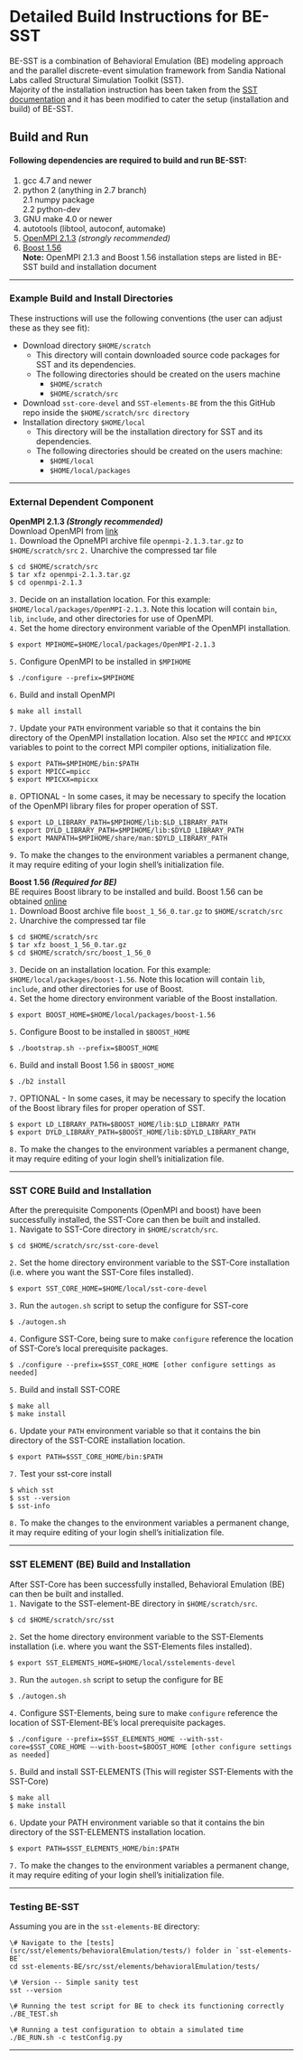 # Detailed Build Instructions for BE-SST

BE-SST is a combination of Behavioral Emulation (BE) modeling approach and the parallel discrete-event simulation framework from Sandia National Labs called Structural Simulation Toolkit (SST).  
Majority of the installation instruction has been taken from the [SST documentation](http://sst-simulator.org/SSTPages/SSTBuildAndInstall9dot0dot0SeriesDetailedBuildInstructions/) and it has been modified to cater the setup (installation and build) of BE-SST. 

## Build and Run

#### Following dependencies are required to build and run BE-SST: 
1. gcc 4.7 and newer  
2. python 2 (anything in 2.7 branch)  
  2.1 numpy package  
  2.2 python-dev
3. GNU make 4.0 or newer  
4. autotools (libtool, autoconf, automake)  
5. [OpenMPI 2.1.3](http://www.open-mpi.org/software/ompi/v2.1/) *(strongly recommended)*   
6. [Boost 1.56](http://sourceforge.net/projects/boost/files/boost/1.56.0/)  
**Note:** OpenMPI 2.1.3 and Boost 1.56 installation steps are listed in BE-SST build and installation document

---

### Example Build and Install Directories

These instructions will use the following conventions (the user can adjust these as they see fit):
- Download directory `$HOME/scratch`
  - This directory will contain downloaded source code packages for SST and its dependencies.
  - The following directories should be created on the users machine
    - `$HOME/scratch`
    - `$HOME/scratch/src`
- Download `sst-core-devel` and `SST-elements-BE` from the this GitHub repo inside the `$HOME/scratch/src directory`
- Installation directory `$HOME/local`
  - This directory will be the installation directory for SST and its dependencies.
  - The following directories should be created on the users machine:
    - `$HOME/local`
    - `$HOME/local/packages`

---

### External Dependent Component   

**OpenMPI 2.1.3 *(Strongly recommended)***  
Download OpenMPI from [link](http://www.open-mpi.org/software/ompi/v2.1/)  
`1.` Download the OpneMPI archive file `openmpi-2.1.3.tar.gz` to `$HOME/scratch/src`
`2.` Unarchive the compressed tar file  
```
$ cd $HOME/scratch/src  
$ tar xfz openmpi-2.1.3.tar.gz  
$ cd openmpi-2.1.3  
```
`3.` Decide on an installation location. For this example: `$HOME/local/packages/OpenMPI-2.1.3`. Note this location will contain `bin`, `lib`, `include`, and other directories for use of OpenMPI.  
`4.` Set the home directory environment variable of the OpenMPI installation.  
```
$ export MPIHOME=$HOME/local/packages/OpenMPI-2.1.3  
```
`5.` Configure OpenMPI to be installed in `$MPIHOME`  
```
$ ./configure --prefix=$MPIHOME  
```
`6.` Build and install OpenMPI 
```
$ make all install  
```
`7.` Update your `PATH` environment variable so that it contains the bin directory of the OpenMPI installation location. Also set the `MPICC` and `MPICXX` variables to point to the correct MPI compiler options, initialization file.  
```
$ export PATH=$MPIHOME/bin:$PATH  
$ export MPICC=mpicc  
$ export MPICXX=mpicxx  
```
`8.` OPTIONAL - In some cases, it may be necessary to specify the location of the OpenMPI library files for proper operation of SST.  
```
$ export LD_LIBRARY_PATH=$MPIHOME/lib:$LD_LIBRARY_PATH  
$ export DYLD_LIBRARY_PATH=$MPIHOME/lib:$DYLD_LIBRARY_PATH  
$ export MANPATH=$MPIHOME/share/man:$DYLD_LIBRARY_PATH  
```
`9.` To make the changes to the environment variables a permanent change, it may require editing of your login shell’s initialization file.  

**Boost 1.56 *(Required for BE)***  
BE requires Boost library to be installed and build. Boost 1.56 can be obtained [online](http://sourceforge.net/projects/boost/files/boost/1.56.0/)  
`1.` Download Boost archive file `boost_1_56_0.tar.gz` to `$HOME/scratch/src`  
`2.` Unarchive the compressed tar file  
```
$ cd $HOME/scratch/src  
$ tar xfz boost_1_56_0.tar.gz  
$ cd $HOME/scratch/src/boost_1_56_0  
```
`3.` Decide on an installation location. For this example: `$HOME/local/packages/boost-1.56`. Note this location will contain `lib`, `include`, and other directories for use of Boost.  
`4.` Set the home directory environment variable of the Boost installation.  
```
$ export BOOST_HOME=$HOME/local/packages/boost-1.56  
```
`5.` Configure Boost to be installed in `$BOOST_HOME`  
```
$ ./bootstrap.sh --prefix=$BOOST_HOME  
```
`6.` Build and install Boost 1.56 in `$BOOST_HOME`  
```
$ ./b2 install  
```
`7.` OPTIONAL - In some cases, it may be necessary to specify the location of the Boost library files for proper operation of SST.  
```
$ export LD_LIBRARY_PATH=$BOOST_HOME/lib:$LD_LIBRARY_PATH  
$ export DYLD_LIBRARY_PATH=$BOOST_HOME/lib:$DYLD_LIBRARY_PATH  
```
`8.` To make the changes to the environment variables a permanent change, it may require editing of your login shell’s initialization file.  

---

### SST CORE Build and Installation  

After the prerequisite Components (OpenMPI and boost) have been successfully installed, the SST-Core can then be built and installed.  
`1.` Navigate to SST-Core directory in `$HOME/scratch/src`.  
```
$ cd $HOME/scratch/src/sst-core-devel  
```
`2.` Set the home directory environment variable to the SST-Core installation (i.e. where you want the SST-Core files installed).  
```
$ export SST_CORE_HOME=$HOME/local/sst-core-devel  
```
`3.` Run the `autogen.sh` script to setup the configure for SST-core  
```
$ ./autogen.sh  
```
`4.` Configure SST-Core, being sure to make `configure` reference the location of SST-Core’s local prerequisite packages.  
```
$ ./configure --prefix=$SST_CORE_HOME [other configure settings as needed]  
```
`5.` Build and install SST-CORE  
```
$ make all  
$ make install  
```
`6.` Update your `PATH` environment variable so that it contains the bin directory of the SST-CORE installation location.  
```
$ export PATH=$SST_CORE_HOME/bin:$PATH  
```
`7.` Test your sst-core install  
```
$ which sst  
$ sst --version  
$ sst-info  
```
`8.` To make the changes to the environment variables a permanent change, it may require editing of your login shell’s initialization file.  

---

### SST ELEMENT (BE) Build and Installation  

After SST-Core has been successfully installed, Behavioral Emulation (BE) can then be built and installed.  
`1.` Navigate to the SST-element-BE directory in `$HOME/scratch/src`.  
```
$ cd $HOME/scratch/src/sst  
```
`2.` Set the home directory environment variable to the SST-Elements installation (i.e. where you want the SST-Elements files installed).  
```
$ export SST_ELEMENTS_HOME=$HOME/local/sstelements-devel  
```
`3.` Run the `autogen.sh` script to setup the configure for BE  
```
$ ./autogen.sh  
```
`4.` Configure SST-Elements, being sure to make `configure` reference the location of SST-Element-BE’s local prerequisite packages.  
```
$ ./configure --prefix=$SST_ELEMENTS_HOME --with-sst-core=$SST_CORE_HOME –-with-boost=$BOOST_HOME [other configure settings as needed]  
```
`5.` Build and install SST-ELEMENTS (This will register SST-Elements with the SST-Core)  
```
$ make all  
$ make install  
```
`6.` Update your PATH environment variable so that it contains the bin directory of the SST-ELEMENTS installation location.  
```
$ export PATH=$SST_ELEMENTS_HOME/bin:$PATH  
```
`7.` To make the changes to the environment variables a permanent change, it may require editing of your login shell’s initialization file.

---

### Testing BE-SST  
Assuming you are in the `sst-elements-BE` directory:  
```
\# Navigate to the [tests](src/sst/elements/behavioralEmulation/tests/) folder in `sst-elements-BE`  
cd sst-elements-BE/src/sst/elements/behavioralEmulation/tests/

\# Version -- Simple sanity test  
sst --version

\# Running the test script for BE to check its functioning correctly  
./BE_TEST.sh

\# Running a test configuration to obtain a simulated time   
./BE_RUN.sh -c testConfig.py  
```

---